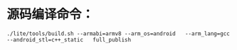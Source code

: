 # 源码编译命令：
```shell
./lite/tools/build.sh --armabi=armv8 --arm_os=android   --arm_lang=gcc  --android_stl=c++_static   full_publish
```

